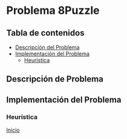 # Problema 8Puzzle

## Tabla de contenidos

- [Descripción del Problema](#descripción-del-problema)
- [Implementación del Problema](#implementación-del-problema)
  - [Heurística](#heurística)

## Descripción de Problema
## Implementación del Problema
### Heurística

[Inicio](../../README.md)